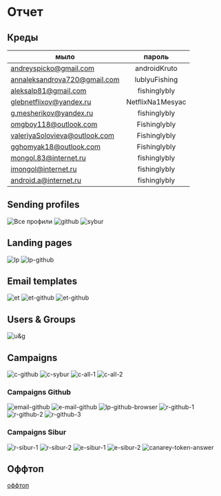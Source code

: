 # Отчет
## Креды
| мыло | пароль |
|--------------------------|:----------------: |
| andreyspicko@gmail.com | androidKruto |
| annaleksandrova720@gmail.com | lublyuFishing |
| aleksalp81@gmail.com | fishinglybly |
| glebnetflixov@yandex.ru | NetflixNa1Mesyac |
| g.mesherikov@yandex.ru | fishinglybly |
| omgboy118@outlook.com | Fishinglybly |
| valeriyaSolovieva@outlook.com | Fishinglybly |
| gghomyak18@outlook.com | Fishinglybly |
| mongol.83@internet.ru | fishinglybly |
| imongol@internet.ru | fishinglybly |
| android.a@internet.ru | fishinglybly |

## Sending profiles
![Все профили](https://github.com/ZooShow/Phishing/blob/main/sp.png)
![github](https://github.com/ZooShow/Phishing/blob/main/sp-github.png)
![sybur](https://github.com/ZooShow/Phishing/blob/main/sp-sybur.png)
## Landing pages
![lp](https://github.com/ZooShow/Phishing/blob/main/lp.png)
![lp-github](https://github.com/ZooShow/Phishing/blob/main/lp-github.png)
## Email templates
![et](https://github.com/ZooShow/Phishing/blob/main/et.png)
![et-github](https://github.com/ZooShow/Phishing/blob/main/et-github.png)
![et-github](https://github.com/ZooShow/Phishing/blob/main/et-sibur.png)
## Users & Groups
![u&g](https://github.com/ZooShow/Phishing/blob/main/u%26g.png)
## Campaigns
![c-github](https://github.com/ZooShow/Phishing/blob/main/c-github.png)
![c-sybur](https://github.com/ZooShow/Phishing/blob/main/c-sibur.png)
![c-all-1](https://github.com/ZooShow/Phishing/blob/main/c-all-1.png)
![c-all-2](https://github.com/ZooShow/Phishing/blob/main/c-all-2.png)
### Campaigns Github
![email-github](https://github.com/ZooShow/Phishing/blob/main/email-github.png)
![e-mail-github](https://github.com/ZooShow/Phishing/blob/main/e-mail-github.png)
![lp-github-browser](https://github.com/ZooShow/Phishing/blob/main/lp-github-browser.png)
![r-github-1](https://github.com/ZooShow/Phishing/blob/main/r-github-1.png)
![r-github-2](https://github.com/ZooShow/Phishing/blob/main/r-github-2.png)
![r-github-3](https://github.com/ZooShow/Phishing/blob/main/r-github-3.png)
### Campaigns Sibur
![r-sibur-1](https://github.com/ZooShow/Phishing/blob/main/r-sibur-1.png)
![r-sibur-2](https://github.com/ZooShow/Phishing/blob/main/r-sibur-2.png)
![e-sibur-1](https://github.com/ZooShow/Phishing/blob/main/e-sibur-1.png)
![e-sibur-2](https://github.com/ZooShow/Phishing/blob/main/e-sibur-2.png)
![canarey-token-answer](https://github.com/ZooShow/Phishing/blob/main/canarey-token-answer.png)
## Оффтоп
[оффтоп](https://github.com/ZooShow/Phishing/blob/main/trouble.jpeg)

